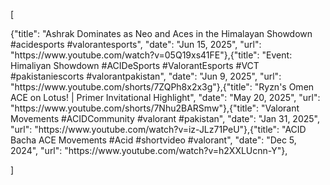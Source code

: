[
<!-- YOUTUBE:START -->{"title": "Ashrak Dominates as Neo and Aces in the Himalayan Showdown #acidesports  #valorantesports", "date": "Jun 15, 2025", "url": "https://www.youtube.com/watch?v=05Q19xs41FE"},{"title": "Event: Himaliyan Showdown #ACIDeSports #ValorantEsports #VCT #pakistaniescorts #valorantpakistan", "date": "Jun 9, 2025", "url": "https://www.youtube.com/shorts/7ZQPh8x2x3g"},{"title": "Ryzn&#39;s Omen ACE on Lotus! | Primer Invitational Highlight", "date": "May 20, 2025", "url": "https://www.youtube.com/shorts/7Nhu2BARSmw"},{"title": "Valorant Movements #ACIDCommunity #valorant #pakistan", "date": "Jan 31, 2025", "url": "https://www.youtube.com/watch?v=iz-JLz71PeU"},{"title": "ACID Bacha ACE Movements #Acid #shortvideo #valorant", "date": "Dec 5, 2024", "url": "https://www.youtube.com/watch?v=h2XXLUcnn-Y"},<!-- YOUTUBE:END -->
]

